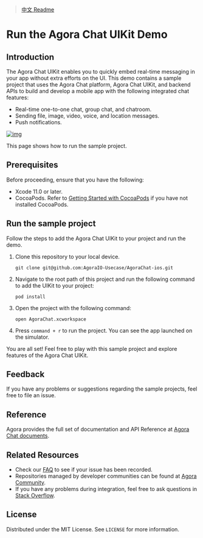 > [中文 Readme](README_CN.md)
# Run the Agora Chat UIKit Demo

## Introduction

The Agora Chat UIKit enables you to quickly embed real-time messaging in your app without extra efforts on the UI. This demo contains a sample project that uses the Agora Chat platform, Agora Chat UIKit, and backend APIs to build and develop a mobile app with the following integrated chat features:

- Real-time one-to-one chat, group chat, and chatroom.
- Sending file, image, video, voice, and location messages.
- Push notifications.

[![img](https://github.com/AgoraIO-Usecase/AgoraChat-ios/raw/main/chat_uikit_app.png)](https://github.com/AgoraIO-Usecase/AgoraChat-ios/blob/main/chat_uikit_app.png)

This page shows how to run the sample project.

## Prerequisites

Before proceeding, ensure that you have the following:

- Xcode 11.0 or later.
- CocoaPods. Refer to [Getting Started with CocoaPods](https://guides.cocoapods.org/using/getting-started.html#getting-started) if you have not installed CocoaPods.

## Run the sample project

Follow the steps to add the Agora Chat UIKit to your project and run the demo.

1. Clone this repository to your local device. 

   ```
   git clone git@github.com:AgoraIO-Usecase/AgoraChat-ios.git
   ```

2. Navigate to the root path of this project and run the following command to add the UIKit to your project:  

   ```
   pod install
   ```

3. Open the project with the following command:   

   ```
   open AgoraChat.xcworkspace
   ```

4. Press `command + r` to run the project. You can see the app launched on the simulator.   

You are all set! Feel free to play with this sample project and explore features of the Agora Chat UIKit.

## Feedback 

If you have any problems or suggestions regarding the sample projects, feel free to file an issue.


## Reference 

Agora provides the full set of documentation and API Reference at [Agora Chat documents](https://docs.agora.io/en/agora-chat/agora_chat_get_started_ios?platform=iOS).

## Related Resources  

- Check our [FAQ](https://docs.agora.io/en/faq) to see if your issue has been recorded.
- Repositories managed by developer communities can be found at [Agora Community](https://github.com/AgoraIO-Community).
- If you have any problems during integration, feel free to ask questions in [Stack Overflow](https://stackoverflow.com/questions/tagged/agora.io).

## License 

Distributed under the MIT License. See `LICENSE` for more information.

